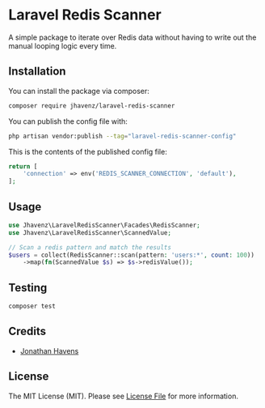 # Laravel Redis Scanner

A simple package to iterate over Redis data without having to write out the manual looping logic every time.

## Installation

You can install the package via composer:

```bash
composer require jhavenz/laravel-redis-scanner
```

You can publish the config file with:

```bash
php artisan vendor:publish --tag="laravel-redis-scanner-config"
```

This is the contents of the published config file:

```php
return [
    'connection' => env('REDIS_SCANNER_CONNECTION', 'default'),
];
```

## Usage

```php
use Jhavenz\LaravelRedisScanner\Facades\RedisScanner;
use Jhavenz\LaravelRedisScanner\ScannedValue;

// Scan a redis pattern and match the results 
$users = collect(RedisScanner::scan(pattern: 'users:*', count: 100))
    ->map(fn(ScannedValue $s) => $s->redisValue());

```

## Testing

```bash
composer test
```

## Credits

- [Jonathan Havens](https://github.com/jhavenz)

## License

The MIT License (MIT). Please see [License File](LICENSE.md) for more information.
